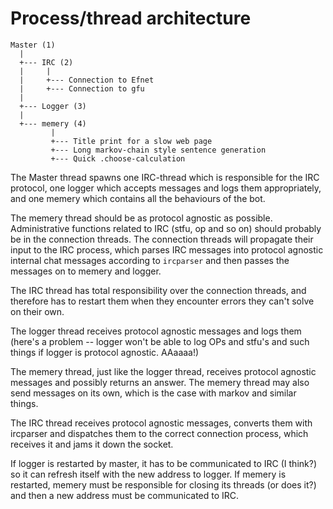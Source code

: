 Process/thread architecture
===========================

    Master (1)
      |
      +--- IRC (2)
      |     |
      |     +--- Connection to Efnet
      |     +--- Connection to gfu
      |
      +--- Logger (3)
      |
      +--- memery (4)
             |
             +--- Title print for a slow web page
             +--- Long markov-chain style sentence generation
             +--- Quick .choose-calculation

The Master thread spawns one IRC-thread which is responsible for the IRC
protocol, one logger which accepts messages and logs them appropriately, and
one memery which contains all the behaviours of the bot.

The memery thread should be as protocol agnostic as possible. Administrative
functions related to IRC (stfu, op and so on) should probably be in the
connection threads. The connection threads will propagate their input to the
IRC process, which parses IRC messages into protocol agnostic internal chat
messages according to `ircparser` and then passes the messages on to memery and
logger.

The IRC thread has total responsibility over the connection threads, and
therefore has to restart them when they encounter errors they can't solve on
their own.

The logger thread receives protocol agnostic messages and logs them (here's a
problem -- logger won't be able to log OPs and stfu's and such things if logger
is protocol agnostic. AAaaaa!)

The memery thread, just like the logger thread, receives protocol agnostic
messages and possibly returns an answer. The memery thread may also send
messages on its own, which is the case with markov and similar things.

The IRC thread receives protocol agnostic messages, converts them with
ircparser and dispatches them to the correct connection process, which receives
it and jams it down the socket.

If logger is restarted by master, it has to be communicated to IRC (I think?)
so it can refresh itself with the new address to logger. If memery is
restarted, memery must be responsible for closing its threads (or does it?) and
then a new address must be communicated to IRC.

